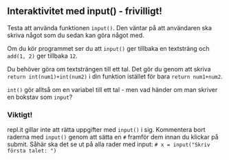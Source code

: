 ## Interaktivitet med input() - frivilligt!

Testa att använda funktionen `input()`. Den väntar på att användaren ska skriva något som du sedan kan göra något med.

Om du kör programmet ser du att `input()` ger tillbaka en textsträng och `add(1, 2)` ger tillbaka `12`.

Du behöver göra om textsträngen till ett tal. Det gör du genom att skriva `return int(num1)+int(num2)` i din funktion istället för bara `return num1+num2`. 

`int()` gör alltså om en variabel till ett tal - men vad händer om man skriver en bokstav som `input`?

### Viktigt!
repl.it gillar inte att rätta uppgifter med `input()` i sig. Kommentera bort raderna med `input()` genom att sätta en `#` framför dem innan du klickar på submit. Såhär ska det se ut på alla rader med input:
`# x = input("Skriv första talet: ")`
